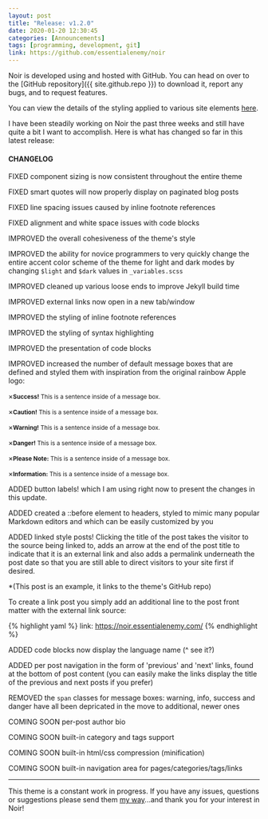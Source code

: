```yaml
---
layout: post
title: "Release: v1.2.0"
date: 2020-01-20 12:30:45
categories: [Announcements]
tags: [programming, development, git]
link: https://github.com/essentialenemy/noir
---
```


Noir is developed using and hosted with GitHub. You can head on over to the [GitHub repository]({{ site.github.repo }}) to download it, report any bugs, and to request features.

You can view the details of the styling applied to various site elements [here](/styles/).

I have been steadily working on Noir the past three weeks and still have quite a bit I want to accomplish. Here is what has changed so far in this latest release:

#### CHANGELOG

<span class="fixed">FIXED</span> component sizing is now consistent throughout the entire theme

<span class="fixed">FIXED</span> smart quotes will now properly display on paginated blog posts

<span class="fixed">FIXED</span> line spacing issues caused by inline footnote references

<span class="fixed">FIXED</span> alignment and white space issues with code blocks

<span class="improved">IMPROVED</span> the overall cohesiveness of the theme's style

<span class="improved">IMPROVED</span> the ability for novice programmers to very quickly change the entire
accent color scheme of the theme for light and dark modes by changing `$light` and `$dark` values in `_variables.scss`

<span class="improved">IMPROVED</span> cleaned up various loose ends to improve Jekyll build time

<span class="improved">IMPROVED</span> external links now open in a new tab/window

<span class="improved">IMPROVED</span> the styling of inline footnote references

<span class="improved">IMPROVED</span> the styling of syntax highlighting

<span class="improved">IMPROVED</span> the presentation of code blocks

<span class="improved">IMPROVED</span> increased the number of default message boxes that are defined and styled them with inspiration from the original rainbow Apple logo:

<p class="green"><span class="closebtn" onclick="this.parentElement.style.display='none';">&times;</span><small><b>Success!</b> This is a sentence inside of a message box.</small></p>
<p class="yellow"><span class="closebtn" onclick="this.parentElement.style.display='none';">&times;</span><small><b>Caution!</b> This is a sentence inside of a message box.</small></p>
<p class="orange"><span class="closebtn" onclick="this.parentElement.style.display='none';">&times;</span><small><b>Warning!</b> This is a sentence inside of a message box.</small></p>
<p class="red"><span class="closebtn" onclick="this.parentElement.style.display='none';">&times;</span><small><b>Danger!</b> This is a sentence inside of a message box.</small></p>
<p class="purple"><span class="closebtn" onclick="this.parentElement.style.display='none';">&times;</span><small><b>Please Note:</b> This is a sentence inside of a message box.</small></p>
<p class="blue"><span class="closebtn" onclick="this.parentElement.style.display='none';">&times;</span><small><b>Information:</b> This is a sentence inside of a message box.</small></p>

<span class="added">ADDED</span> button labels! which I am using right now to present the changes
in this update.

<span class="added">ADDED</span> created a ::before element to headers, styled to mimic many popular Markdown editors and which can be easily customized by you

<span class="added">ADDED</span> linked style posts! Clicking the title of the post takes the visitor to
the source being linked to, adds an arrow at the end of the post title to indicate
that it is an external link and also adds a permalink underneath the post date so
that you are still able to direct visitors to your site first if desired. 

*(This post is an example, it links to the theme's GitHub repo)

To create a link post you simply add an additional line to the post front matter
with the external link source:

{% highlight yaml %}
link: https://noir.essentialenemy.com/
{% endhighlight %}

<span class="added">ADDED</span> code blocks now display the language name (^ see it?)

<span class="added">ADDED</span> per post navigation in the form of 'previous' and 'next' links, found at 
the bottom of post content (you can easily make the links display the title of the previous and next posts if you prefer)

<span class="removed">REMOVED</span> the `span` classes for message boxes: warning, info, success and danger have all been depricated in the move to additional, newer ones

<span class="soon">COMING SOON</span> per-post author bio

<span class="soon">COMING SOON</span> built-in category and tags support

<span class="soon">COMING SOON</span> built-in html/css compression (minification)

<span class="soon">COMING SOON</span> built-in navigation area for pages/categories/tags/links

---

This theme is a constant work in progress. If you have any issues, questions or suggestions please send them [my way](https://github.com/essentialenemy)...and thank you for your interest in Noir!